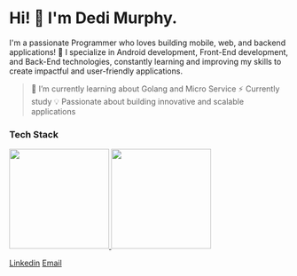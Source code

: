 # Hi! 👋 I'm Dedi Murphy.

I'm a passionate Programmer who loves building mobile, web, and backend applications! 🚀 I specialize in Android development, Front-End development, and Back-End technologies, constantly learning and improving my skills to create impactful and user-friendly applications.

> 🌱 I’m currently learning about Golang and Micro Service
> ⚡ Currently study
> 💡 Passionate about building innovative and scalable applications

### Tech Stack


<p align="left">
<a href="https://github.com/DediMurphy">
  <img height="180em" src="https://github-readme-stats-eight-theta.vercel.app/api?username=gilangadhan&show_icons=true&theme=algolia&include_all_commits=true&count_private=true"/>
  <img height="180em" src="https://github-readme-stats-eight-theta.vercel.app/api/top-langs/?username=gilangadhan&layout=compact&langs_count=8&theme=algolia"/>
</a>
</p>

[Linkedin](https://www.linkedin.com/in/dedi-murphy-8119bb238/)
[Email](dedimurphy05@gmail.com)
